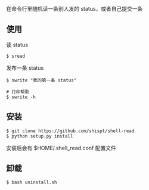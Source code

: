 在命令行里随机读一条别人发的 status，或者自己提交一条

使用
----

读 status

	$ sread

发布一条 status

	$ swrite "我的第一条 status"

	# 打印帮助
	$ swrite -h

安装
----

	$ git clone https://github.com/shispt/shell-read
	$ python setup.py install

安装后会有 $HOME/.shell_read.conf 配置文件

卸载
----

	$ bash uninstall.sh
